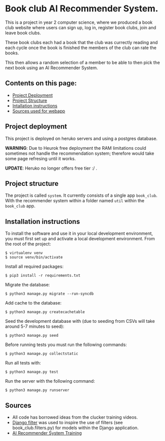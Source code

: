 # Book club AI Recommender System.

This is a project in year 2 computer science, where we produced a book club website where users can sign up, log in, register book clubs, join and leave book clubs.

These book clubs each had a book that the club was currectly reading and each cycle once the book is finished the members of the club can rate the books.

This then allows a random selection of a member to be able to then pick the next book using an AI Recommender System.

## Contents on this page:
- [Project Deployment](#Project-deployment)
- [Project Structure](#Project-structure)
- [Intallation instructions](#Installation-instructions)
- [Sources used for webapp](#Sources)

## Project deployment 
This project is deployed on heruko servers and using a postgres database.

**WARNING**: Due to Heurok free deployment the RAM limitations could sometimes not handle the recommendation system; therefore would take some page refresing until it works.

**UPDATE**: Heruko no longer offers free tier :/ .

## Project structure
The project is called `system`.  It currently consists of a single app `book_club`. With the recommender system within a folder named `util` within the `book_club` app.

## Installation instructions
To install the software and use it in your local development environment, you must first set up and activate a local development environment.  From the root of the project:

```
$ virtualenv venv
$ source venv/bin/activate
```

Install all required packages:

```
$ pip3 install -r requirements.txt
```

Migrate the database:
```
$ python3 manage.py migrate --run-syncdb
```

Add cache to the database:
```
$ python3 manage.py createcachetable
```

Seed the development database with (due to seeding from CSVs will take around 5-7 minutes to seed):

```
$ python3 manage.py seed
```

Before running tests you must run the following commands:

```
$ python3 manage.py collectstatic
```

Run all tests with:
```
$ python3 manage.py test
```

Run the server with the following command:
```
$ python3 manage.py runserver
```


## Sources

- All code has borrowed ideas from the clucker training videos.
- [Django filter](https://django-filter.readthedocs.io/en/stable/index.html) was used to inspire the use of filters (see book_club.filters.py) for models within the Django application.
- [AI Recommender System Training](https://www.linkedin.com/learning/building-recommender-systems-with-machine-learning-and-ai/recommender-engine-walkthrough-part-1)
